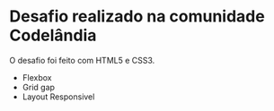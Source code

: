 # Desafio realizado na comunidade Codelândia

O desafio foi feito com HTML5 e CSS3.

- Flexbox
- Grid gap
- Layout Responsivel
